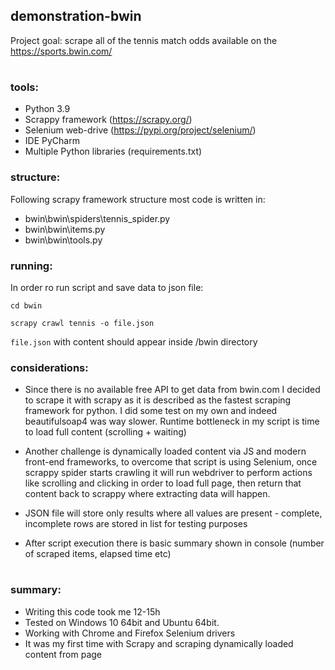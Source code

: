 ## demonstration-bwin
Project goal: scrape all of the tennis match odds available on the https://sports.bwin.com/ 
#
### tools:
* Python 3.9
* Scrappy framework (https://scrapy.org/)
* Selenium web-drive (https://pypi.org/project/selenium/)
* IDE PyCharm
* Multiple Python libraries (requirements.txt)

### structure:
Following scrapy framework structure most code is written in:
- bwin\bwin\spiders\tennis_spider.py
- bwin\bwin\items.py
- bwin\bwin\tools.py

### running:
In order ro run script and save data to json file:
 
<code>cd bwin </code>

<code>scrapy crawl tennis -o file.json</code>

<code>file.json</code> with content should appear inside /bwin directory

### considerations:
* Since there is no available free API to get data from bwin.com
I decided to scrape it with scrapy as it is described as the fastest scraping framework for python.
I did some test on my own and indeed beautifulsoap4 was way slower. Runtime bottleneck in my script 
is time to load full content (scrolling + waiting)

* Another challenge is dynamically loaded content via JS and modern front-end frameworks,
to overcome that script is using Selenium, once scrappy spider starts crawling it will run 
webdriver to perform actions like scrolling and clicking in order to load full page, 
then return that content back to scrappy where extracting data will happen.

* JSON file will store only results where all values are present - complete, incomplete
rows are stored in list for testing purposes

* After script execution there is basic summary shown in console (number of scraped items, elapsed time etc)
#
### summary:
* Writing this code took me 12-15h
* Tested on Windows 10 64bit and Ubuntu 64bit.
* Working with Chrome and Firefox  Selenium drivers
* It was my first time with Scrapy and scraping dynamically loaded content from page

